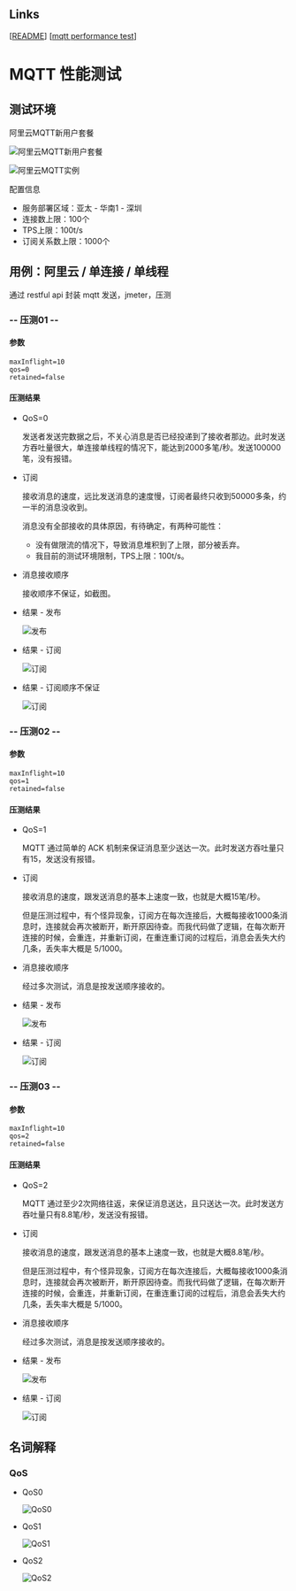 ## Links
[[README](../README.md)]
[[mqtt performance test](<../doc/mqtt performance test.md>)]

# MQTT 性能测试

## 测试环境

阿里云MQTT新用户套餐

![阿里云MQTT新用户套餐](<./mqtt performance test/aliyun-mqtt-price-newuser-01.jpg>)

![阿里云MQTT实例](<./mqtt performance test/aliyun-mqtt-instance-02.jpg>)

配置信息

 - 服务部署区域：亚太 - 华南1 - 深圳
 - 连接数上限：100个
 - TPS上限：100t/s
 - 订阅关系数上限：1000个

## 用例：阿里云 / 单连接 / 单线程

通过 restful api 封装 mqtt 发送，jmeter，压测

### -- 压测01 --

#### 参数

```
maxInflight=10
qos=0
retained=false
```

#### 压测结果

- QoS=0

    发送者发送完数据之后，不关心消息是否已经投递到了接收者那边。此时发送方吞吐量很大，单连接单线程的情况下，能达到2000多笔/秒。发送100000笔，没有报错。

- 订阅

    接收消息的速度，远比发送消息的速度慢，订阅者最终只收到50000多条，约一半的消息没收到。
    
    消息没有全部接收的具体原因，有待确定，有两种可能性：

     - 没有做限流的情况下，导致消息堆积到了上限，部分被丢弃。
     - 我目前的测试环境限制，TPS上限：100t/s。

- 消息接收顺序

    接收顺序不保证，如截图。

- 结果 - 发布

    ![发布](<./mqtt performance test/perftest01-01-01.jpg>)

- 结果 - 订阅

    ![订阅](<./mqtt performance test/perftest01-01-02.jpg>)

- 结果 - 订阅顺序不保证

    ![订阅](<./mqtt performance test/perftest01-01-03.jpg>)

### -- 压测02 --

#### 参数

```
maxInflight=10
qos=1
retained=false
```

#### 压测结果

- QoS=1

    MQTT 通过简单的 ACK 机制来保证消息至少送达一次。此时发送方吞吐量只有15，发送没有报错。

- 订阅

    接收消息的速度，跟发送消息的基本上速度一致，也就是大概15笔/秒。

    但是压测过程中，有个怪异现象，订阅方在每次连接后，大概每接收1000条消息时，连接就会再次被断开，断开原因待查。而我代码做了逻辑，在每次断开连接的时候，会重连，并重新订阅，在重连重订阅的过程后，消息会丢失大约几条，丢失率大概是 5/1000。

- 消息接收顺序

    经过多次测试，消息是按发送顺序接收的。

- 结果 - 发布

    ![发布](<./mqtt performance test/perftest01-02-01.jpg>)

- 结果 - 订阅

    ![订阅](<./mqtt performance test/perftest01-02-02.jpg>)

### -- 压测03 --

#### 参数

```
maxInflight=10
qos=2
retained=false
```

#### 压测结果

- QoS=2

    MQTT 通过至少2次网络往返，来保证消息送达，且只送达一次。此时发送方吞吐量只有8.8笔/秒，发送没有报错。

- 订阅

    接收消息的速度，跟发送消息的基本上速度一致，也就是大概8.8笔/秒。

    但是压测过程中，有个怪异现象，订阅方在每次连接后，大概每接收1000条消息时，连接就会再次被断开，断开原因待查。而我代码做了逻辑，在每次断开连接的时候，会重连，并重新订阅，在重连重订阅的过程后，消息会丢失大约几条，丢失率大概是 5/1000。

- 消息接收顺序

    经过多次测试，消息是按发送顺序接收的。

- 结果 - 发布

    ![发布](<./mqtt performance test/perftest01-03-01.jpg>)

- 结果 - 订阅

    ![订阅](<./mqtt performance test/perftest01-03-02.jpg>)

## 名词解释

### QoS

- QoS0

    ![QoS0](<./mqtt performance test/qos0.webp>)

- QoS1

    ![QoS1](<./mqtt performance test/qos1.webp>)

- QoS2

    ![QoS2](<./mqtt performance test/qos2.webp>)




